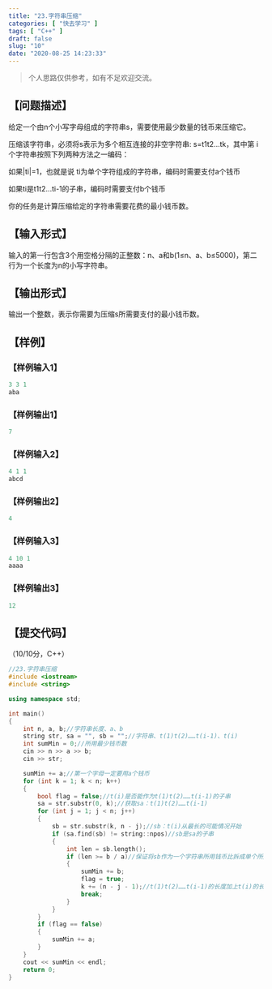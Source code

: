 ```yaml
---
title: "23.字符串压缩"
categories: [ "快去学习" ]
tags: [ "C++" ]
draft: false
slug: "10"
date: "2020-08-25 14:23:33"
---
```


>个人思路仅供参考，如有不足欢迎交流。

## 【问题描述】

给定一个由n个小写字母组成的字符串s，需要使用最少数量的钱币来压缩它。

   压缩该字符串，必须将s表示为多个相互连接的非空字符串: s=t1t2...tk，其中第 i 个字符串按照下列两种方法之一编码：

如果|ti|=1，也就是说 ti为单个字符组成的字符串，编码时需要支付a个钱币

如果ti是t1t2...ti-1的子串，编码时需要支付b个钱币

 你的任务是计算压缩给定的字符串需要花费的最小钱币数。

<!-- more -->

## 【输入形式】

 输入的第一行包含3个用空格分隔的正整数：n、a和b(1≤n、a、b≤5000)，第二行为一个长度为n的小写字符串。

## 【输出形式】

  输出一个整数，表示你需要为压缩s所需要支付的最小钱币数。

## 【样例】
### 【样例输入1】

```cpp
3 3 1
aba
```

### 【样例输出1】

```cpp
7
```

### 【样例输入2】

```cpp
4 1 1
abcd
```

### 【样例输出2】

```cpp
4
```

### 【样例输入3】

```cpp
4 10 1
aaaa
```

### 【样例输出3】

```cpp
12
```

## 【提交代码】

（10/10分，C++）

```cpp
//23.字符串压缩
#include <iostream>
#include <string>

using namespace std;

int main()
{
    int n, a, b;//字符串长度、a、b
    string str, sa = "", sb = "";//字符串、t(1)t(2)……t(i-1)、t(i)
    int sumMin = 0;//所用最少钱币数
    cin >> n >> a >> b;
    cin >> str;

    sumMin += a;//第一个字母一定要用a个钱币
    for (int k = 1; k < n; k++)
    {
        bool flag = false;//t(i)是否能作为t(1)t(2)……t(i-1)的子串
        sa = str.substr(0, k);//获取sa：t(1)t(2)……t(i-1)
        for (int j = 1; j < n; j++)
        {
            sb = str.substr(k, n - j);//sb：t(i)从最长的可能情况开始
            if (sa.find(sb) != string::npos)//sb是sa的子串
            {
                int len = sb.length();
                if (len >= b / a)//保证将sb作为一个字符串所用钱币比拆成单个所用钱币少
                {
                    sumMin += b;
                    flag = true;
                    k += (n - j - 1);//t(1)t(2)……t(i-1)的长度加上t(i)的长度，k++之后还会+1，所以在这里提前-1
                    break;
                }
            }
        }
        if (flag == false)
        {
            sumMin += a;
        }
    }
    cout << sumMin << endl;
    return 0;
}
```
